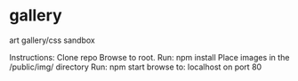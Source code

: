 # gallery
art gallery/css sandbox

Instructions:
Clone repo
Browse to root. Run: npm install
Place images in the /public/img/ directory
Run: npm start
browse to: localhost on port 80
